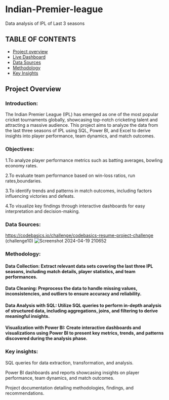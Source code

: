 # Indian-Premier-league
Data analysis of IPL of Last 3 seasons
## TABLE OF CONTENTS
- [Project overview](#project-overview)
- [Live Dashboard](#live-dashboard)
- [Data Sources](#data-sources)
- [Methodology](#methodology)
- [Key Insights](#key-insights)
## Project Overview
### Introduction:
The Indian Premier League (IPL) has emerged as one of the most popular cricket tournaments globally, showcasing top-notch cricketing talent and attracting a massive audience. This project aims to analyze the data from the last three seasons of IPL using SQL, Power BI, and Excel to derive insights into player performance, team dynamics, and match outcomes.

### Objectives:
1.To analyze player performance metrics such as batting averages, bowling economy rates.

2.To evaluate team performance based on win-loss ratios, run rates,boundaries.

3.To identify trends and patterns in match outcomes, including factors influencing victories and defeats.

4.To visualize key findings through interactive dashboards for easy interpretation and decision-making.
### Data Sources:
https://codebasics.io/challenge/codebasics-resume-project-challenge (challenge10)
![Screenshot 2024-04-19 210652](https://github.com/Github-sanket07sett/AFC-Asian-Cup-2023-QATAR-/assets/137095374/092ed782-d244-441d-b253-12fa51cdcfc8)


### Methodology:

#### Data Collection: Extract relevant data sets covering the last three IPL seasons, including match details, player statistics, and team performances.

#### Data Cleaning: Preprocess the data to handle missing values, inconsistencies, and outliers to ensure accuracy and reliability.

#### Data Analysis with SQL: Utilize SQL queries to perform in-depth analysis of structured data, including aggregations, joins, and filtering to derive meaningful insights.

#### Visualization with Power BI: Create interactive dashboards and visualizations using Power BI to present key metrics, trends, and patterns discovered during the analysis phase.

### Key insights:


SQL queries for data extraction, transformation, and analysis.

Power BI dashboards and reports showcasing insights on player performance, team dynamics, and match outcomes.

Project documentation detailing methodologies, findings, and recommendations.
